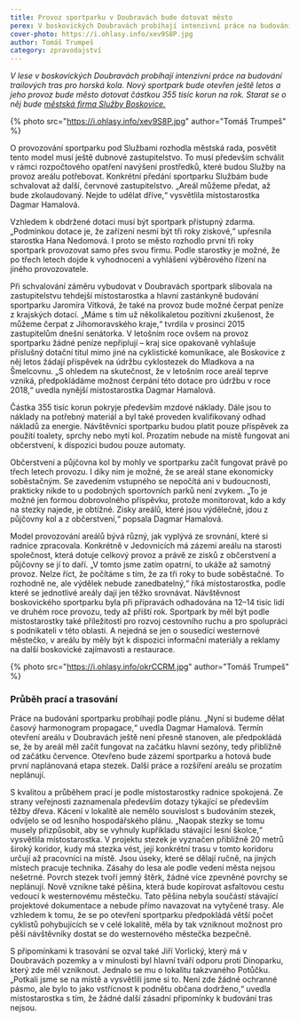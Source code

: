 ```yaml
---
title: Provoz sportparku v Doubravách bude dotovat město
perex: V boskovických Doubravách probíhají intenzivní práce na budování trailových tras pro horská kola. Nový sportpark bude otevřen ještě letos a jeho provoz bude město stát 355 tisíc korun na rok.
cover-photo: https://i.ohlasy.info/xev9S8P.jpg
author: Tomáš Trumpeš
category: zpravodajství
---
```


*V lese v boskovických Doubravách probíhají intenzivní práce na budování trailových tras pro horská kola. Nový sportpark bude otevřen ještě letos a jeho provoz bude město dotovat částkou 355 tisíc korun na rok. Starat se o něj bude [městská firma Služby Boskovice.](http://www.ohlasy.info/clanky/2017/03/rozhovor-strya.html)*

{% photo src="https://i.ohlasy.info/xev9S8P.jpg" author="Tomáš Trumpeš" %}

O provozování sportparku pod Službami rozhodla městská rada, posvětit tento model musí ještě dubnové zastupitelstvo. To musí především schválit v rámci rozpočtového opatření navýšení prostředků, které budou Služby na provoz areálu potřebovat. Konkrétní předání sportparku Službám bude schvalovat až další, červnové zastupitelstvo. „Areál můžeme předat, až bude zkolaudovaný. Nejde to udělat dříve,“ vysvětlila místostarostka Dagmar Hamalová.

Vzhledem k obdržené dotaci musí být sportpark přístupný zdarma. „Podmínkou dotace je, že zařízení nesmí být tři roky ziskové,“ upřesnila starostka Hana Nedomová. I proto se město rozhodlo první tři roky sportpark provozovat samo přes svou firmu. Podle starostky je možné, že po třech letech dojde k vyhodnocení a vyhlášení výběrového řízení na jiného provozovatele.

Při schvalování záměru vybudovat v Doubravách sportpark slibovala na zastupitelstvu tehdejší místostarostka a hlavní zastánkyně budování sportparku Jaromíra Vítková, že také na provoz bude možné čerpat peníze z krajských dotací. „Máme s tím už několikaletou pozitivní zkušenost, že můžeme čerpat z Jihomoravského kraje,“ tvrdila v prosinci 2015 zastupitelům dnešní senátorka. V letošním roce ovšem na provoz sportparku žádné peníze nepřiplují – kraj sice opakovaně vyhlašuje příslušný dotační titul mimo jiné na cyklistické komunikace, ale Boskovice z něj letos žádají příspěvek na údržbu cyklostezek do Mladkova a na Šmelcovnu. „S ohledem na skutečnost, že v letošním roce areál teprve vzniká, předpokládáme možnost čerpání této dotace pro údržbu v roce 2018,“ uvedla nynější místostarostka Dagmar Hamalová.

Částka 355 tisíc korun pokryje především mzdové náklady. Dále jsou to náklady na potřebný materiál a byl také proveden kvalifikovaný odhad nákladů za energie. Návštěvníci sportparku budou platit pouze příspěvek za použití toalety, sprchy nebo mytí kol. Prozatím nebude na místě fungovat ani občerstvení, k dispozici budou pouze automaty.

Občerstvení a půjčovna kol by mohly ve sportparku začít fungovat právě po třech letech provozu. I díky nim je možné, že se areál stane ekonomicky soběstačným. Se zavedením vstupného se nepočítá ani v budoucnosti, prakticky nikde to u podobných sportovních parků není zvykem. „To je možné jen formou dobrovolného příspěvku, protože monitorovat, kdo a kdy na stezky najede, je obtížné. Zisky areálů, které jsou výdělečné, jdou z půjčovny kol a z občerstvení,“ popsala Dagmar Hamalová.

Model provozování areálů bývá různý, jak vyplývá ze srovnání, které si radnice zpracovala. Konkrétně v Jedovnicích má zázemí areálu na starosti společnost, která dotuje celkový provoz a právě ze zisků z občerstvení a půjčovny se jí to daří. „V tomto jsme zatím opatrní, to ukáže až samotný provoz. Nelze říct, že počítáme s tím, že za tři roky to bude soběstačné. To rozhodně ne, ale výdělek nebude zanedbatelný,“ říká místostarostka, podle které se jednotlivé areály dají jen těžko srovnávat. Návštěvnost boskovického sportparku byla při přípravách odhadována na 12–14 tisíc lidí ve druhém roce provozu, tedy až příští rok. Sportpark by měl být podle místostarostky také příležitostí pro rozvoj cestovního ruchu a pro spolupráci s podnikateli v této oblasti. A nejedná se jen o sousedící westernové městečko, v areálu by měly být k dispozici informační materiály a reklamy na další boskovické zajímavosti a restaurace.

{% photo src="https://i.ohlasy.info/okrCCRM.jpg" author="Tomáš Trumpeš" %}

### Průběh prací a trasování

Práce na budování sportparku probíhají podle plánu. „Nyní si budeme dělat časový harmonogram propagace,“ uvedla Dagmar Hamalová. Termín otevření areálu v Doubravách ještě není přesně stanoven, ale předpokládá se, že by areál měl začít fungovat na začátku hlavní sezóny, tedy přibližně od začátku července. Otevřeno bude zázemí sportparku a hotová bude první naplánovaná etapa stezek. Další práce a rozšíření areálu se prozatím neplánují.

S kvalitou a průběhem prací je podle místostarostky radnice spokojená. Ze strany veřejnosti zaznamenala především dotazy týkající se především těžby dřeva. Kácení v lokalitě ale nemělo souvislost s budováním stezek, odvíjelo se od lesního hospodářského plánu. „Naopak stezky se tomu musely přizpůsobit, aby se vyhnuly kupříkladu stávající lesní školce,“ vysvětlila místostarostka. V projektu stezek je vyznačen přibližně 20 metrů široký koridor, kudy má stezka vést, její konkrétní trasu v tomto koridoru určují až pracovníci na místě. Jsou úseky, které se dělají ručně, na jiných místech pracuje technika. Zásahy do lesa ale podle vedení města nejsou nešetrné. Povrch stezek tvoří jemný štěrk, žádné více zpevněné povrchy se neplánují. Nově vznikne také pěšina, která bude kopírovat asfaltovou cestu vedoucí k westernovému městečku. Tato pěšina nebyla součástí stávající projektové dokumentace a nebude přímo navazovat na vytyčené trasy. Ale vzhledem k tomu, že se po otevření sportparku předpokládá větší počet cyklistů pohybujících se v celé lokalitě, měla by tak vzniknout možnost pro pěší návštěvníky dostat se do westernového městečka bezpečně. 

S připomínkami k trasování se ozval také Jiří Vorlický, který má v Doubravách pozemky a v minulosti byl hlavní tváří odporu proti Dinoparku, který zde měl vzniknout. Jednalo se mu o lokalitu takzvaného Potůčku. „Potkali jsme se na místě a vysvětlili jsme si to. Není zde žádné ochranné pásmo, ale bylo to jako vstřícnost k podnětu občana dodrženo,“ uvedla místostarostka s tím, že žádné další zásadní připomínky k budování tras nejsou.
